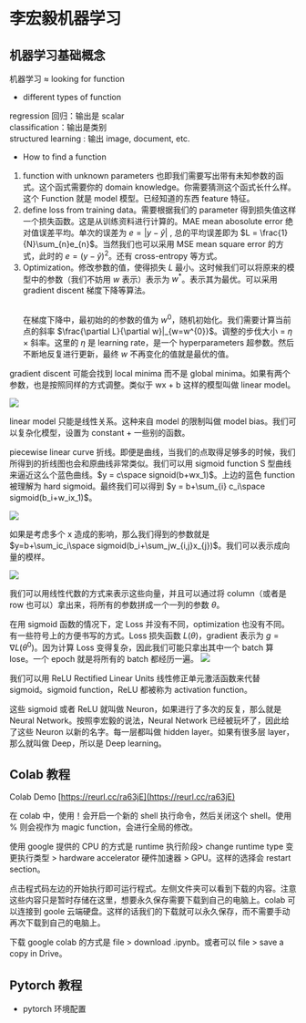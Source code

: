 # 李宏毅机器学习

## 机器学习基础概念

机器学习 ≈ looking for function

- different types of function  

regression 回归：输出是 scalar  
classification：输出是类别  
structured learning : 输出 image, document, etc.

- How to find a function
1. function with unknown parameters 也即我们需要写出带有未知参数的函式。这个函式需要你的 domain knowledge。你需要猜测这个函式长什么样。这个 Function 就是 model 模型。已经知道的东西 feature 特征。
2. define loss from training data。需要根据我们的 parameter 得到损失值这样一个损失函数。这是从训练资料进行计算的。MAE mean abosolute error 绝对值误差平均。单次的误差为 $e=\left |y - \hat{y}\right |$ , 总的平均误差即为 $L = \frac{1}{N}\sum_{n}e_{n}$。当然我们也可以采用 MSE mean square error 的方式，此时的 $e=\left ( y - \hat{y}\right )^{2}$。还有 cross-entropy 等方式。
3. Optimization。修改参数的值，使得损失 $L$ 最小。这时候我们可以将原来的模型中的参数（我们不妨用 $w$ 表示）表示为 $w^{*}$。表示其为最优。可以采用 gradient discent 梯度下降等算法。<p></p>  
在梯度下降中，最初始的的参数的值为 $w^{0}$，随机初始化。我们需要计算当前点的斜率 $\frac{\partial L}{\partial w}|_{w=w^{0}}$。调整的步伐大小 = $\eta$ × 斜率。这里的 $\eta$ 是 learning rate，是一个 hyperparameters 超参数。然后不断地反复进行更新，最终 $w$ 不再变化的值就是最优的值。

gradient discent 可能会找到 local minima 而不是 global minima。如果有两个参数，也是按照同样的方式调整。类似于 wx + b 这样的模型叫做 linear model。

![](img/23b926dff4573d69665ff980f551309a_MD5.png)

linear model 只能是线性关系。这种来自 model 的限制叫做 model bias。我们可以复杂化模型，设置为 constant + 一些别的函数。

piecewise linear curve 折线。即便是曲线，当我们的点取得足够多的时候，我们所得到的折线图也会和原曲线非常类似。我们可以用 sigmoid function S 型曲线来逼近这么个蓝色曲线。$y = c\space signoid(b+wx_1)$。上边的蓝色 function 被理解为 hard sigmoid。最终我们可以得到 $y = b+\sum_{i} c_i\space sigmoid(b_i+w_ix_1)$。

![](img/6993acbba59af8c8eabff102d34eef8f_MD5.png)

如果是考虑多个 x 造成的影响，那么我们得到的参数就是 $y=b+\sum_ic_i\space sigmoid(b_i+\sum_jw_{i,j}x_{j})$。我们可以表示成向量的模样。

![](img/8598f9214cf3a10c1ac736ef92d8e74d_MD5.png)

我们可以用线性代数的方式来表示这些向量，并且可以通过将 column（或者是 row 也可以）拿出来，将所有的参数拼成一个一列的参数 $\theta$。

在用 sigmoid 函数的情况下，定 Loss 并没有不同，optimization 也没有不同。有一些符号上的方便书写的方式。Loss 损失函数 $L(\theta)$，gradient 表示为 $g=\nabla L(\theta^{0})$。因为计算 Loss 变得复杂，因此我们可能只拿出其中一个 batch 算 lose。一个 epoch 就是将所有的 batch 都经历一遍。
![](img/cb8bc0eaaee2f1a09d08a024c8291218_MD5.png)

我们可以用 ReLU Rectified Linear Units 线性修正单元激活函数来代替 sigmoid。sigmoid function，ReLU 都被称为 activation function。

这些 sigmoid 或者 ReLU 就叫做 Neuron，如果进行了多次的反复，那么就是 Neural Network。按照李宏毅的说法，Neural Network 已经被玩坏了，因此给了这些 Neuron 以新的名字。每一层都叫做 hidden layer。如果有很多层 layer，那么就叫做 Deep，所以是 Deep learning。

## Colab 教程

Colab Demo [https://reurl.cc/ra63jE](https://reurl.cc/ra63jE)

在 colab 中，使用！会开启一个新的 shell 执行命令，然后关闭这个 shell。使用 % 则会视作为 magic function，会进行全局的修改。

使用 google 提供的 CPU 的方式是 runtime 执行阶段> change runtime type 变更执行类型 > hardware accelerator 硬件加速器 > GPU。这样的选择会 restart section。

点击程式码左边的开始执行即可运行程式。左侧文件夹可以看到下载的内容。注意这些内容只是暂时存储在这里，想要永久保存需要下载到自己的电脑上。colab 可以连接到 goole 云端硬盘。这样的话我们的下载就可以永久保存，而不需要手动再次下载到自己的电脑上。

下载 google colab 的方式是 file > download .ipynb。或者可以 file > save a copy in Drive。

## Pytorch 教程

- pytorch 环境配置
